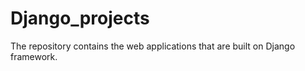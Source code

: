# Django_projects
 The repository contains the web applications that are built on Django framework.
